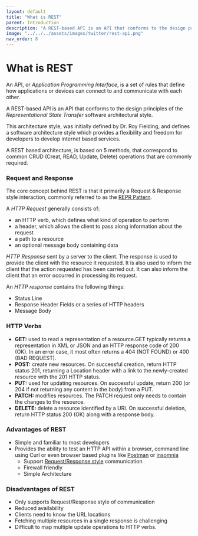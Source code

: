 ```yaml
---
layout: default
title: "What is REST"
parent: Introduction
description: "A REST-based API is an API that conforms to the design principles of the Representational State Transfer software architectural style"
image: "../../../assets/images/twitter/rest-api.png"
nav_order: 8
---
```


# What is REST

An API, or _Application Programming Interface_, is a set of rules that define how applications or devices can connect to and communicate with each other. 

A REST-based API is an API that conforms to the design principles of the _Representational State Transfer_ software architectural style. 

This architecture style, was initially defined by Dr. Roy Fielding, and defines a software architecture style which provides a flexibility and freedom for developers to develop internet based services.

A REST based architecture, is based on 5 methods, that correspond to common CRUD (Creat, READ, Update, Delete) operations that are commonly required.

### Request and Response

The core concept behind REST is that it primarily a Request & Response style interaction, commonly referred to as the [REPR Pattern](https://www.apitemplatepack.com/docs/introduction/repr-pattern/ "REPR Pattern - API Template Pack").

A _HTTP Request_ generally consists of: 

* an HTTP verb, which defines what kind of operation to perform
* a header, which allows the client to pass along information about the request
* a path to a resource
* an optional message body containing data

_HTTP Response_ sent by a server to the client. The response is used to provide the client with the resource it requested. It is also used to inform the client that the action requested has been carried out. It can also inform the client that an error occurred in processing its request.

An _HTTP response_ contains the following things:

* Status Line
* Response Header Fields or a series of HTTP headers
* Message Body

### HTTP Verbs
* **GET:**  used to read a representation of a resource.GET typically returns a representation in XML or JSON and an HTTP response code of 200 (OK). In an error case, it most often returns a 404 (NOT FOUND) or 400 (BAD REQUEST). 
* **POST:**  create new resources. On successful creation, return HTTP status 201, returning a Location header with a link to the newly-created resource with the 201 HTTP status.
* **PUT:**   used for updating resources. On successful update, return 200 (or 204 if not returning any content in the body) from a PUT. 
* **PATCH:**  modifies resources. The PATCH request only needs to contain the changes to the resource.
* **DELETE:**  delete a resource identified by a URI. On successful deletion, return HTTP status 200 (OK) along with a response body. 

### Advantages of REST 

* Simple and familiar to most developers
* Provides the ability to test an HTTP API within a browser, command line using Curl or even browser based plugins like [Postman](https://www.postman.com/) or [insomnia](https://insomnia.rest/)
  * Support [Request/Response style](https://www.apitemplatepack.com/docs/introduction/repr-pattern/) communication 
  * Firewall friendly
  * Simple Architecture

### Disadvantages of REST

* Only supports Request/Response style of communication
* Reduced availability
* Clients need to know the URL locations
* Fetching multiple resources in a single response is challenging
* Difficult to map multiple update operations to HTTP verbs.